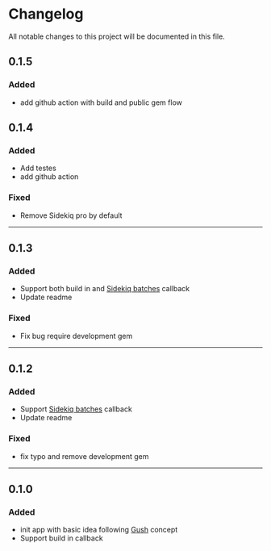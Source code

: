 # Changelog
All notable changes to this project will be documented in this file.

## 0.1.5
### Added
- add github action with build and public gem flow

## 0.1.4
### Added
- Add testes
- add github action

### Fixed
- Remove Sidekiq pro by default

---
## 0.1.3
### Added
- Support both build in and [Sidekiq batches](https://github.com/mperham/sidekiq/wiki/Batches) callback
- Update readme

### Fixed
- Fix bug require development gem

---
## 0.1.2
### Added
- Support [Sidekiq batches](https://github.com/mperham/sidekiq/wiki/Batches) callback
- Update readme

### Fixed
- fix typo and remove development gem

---
## 0.1.0
### Added
- init app with basic idea following [Gush](https://github.com/chaps-io/gush) concept
- Support build in callback
